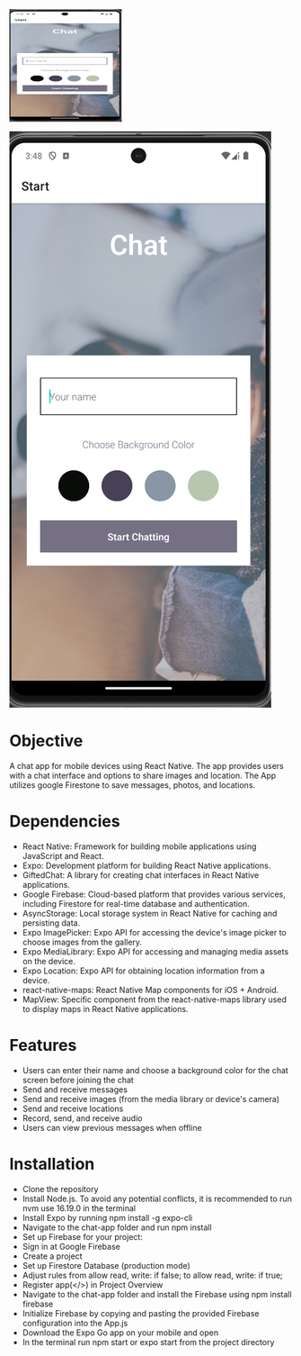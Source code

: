 <img src="/assets/screenshot_1.png" alt="Home screen" width="200" height="200"/>

![image of app's home screen](/assets/screenshot_1.png)

# Objective
A chat app for mobile devices using React Native. The app provides users with a chat interface and options to share images and location. The App utilizes google Firestone to save messages, photos, and locations.

# Dependencies
- React Native: Framework for building mobile applications using JavaScript and React.
- Expo: Development platform for building React Native applications.
- GiftedChat: A library for creating chat interfaces in React Native applications.
- Google Firebase: Cloud-based platform that provides various services, including Firestore for real-time database and authentication.
- AsyncStorage: Local storage system in React Native for caching and persisting data.
- Expo ImagePicker: Expo API for accessing the device's image picker to choose images from the gallery.
- Expo MediaLibrary: Expo API for accessing and managing media assets on the device.
- Expo Location: Expo API for obtaining location information from a device.
- react-native-maps: React Native Map components for iOS + Android.
- MapView: Specific component from the react-native-maps library used to display maps in React Native applications.

# Features
- Users can enter their name and choose a background color for the chat screen before joining the chat
- Send and receive messages
- Send and receive images (from the media library or device's camera)
- Send and receive locations
- Record, send, and receive audio
- Users can view previous messages when offline

# Installation
- Clone the repository
- Install Node.js. To avoid any potential conflicts, it is recommended to run nvm use 16.19.0 in the terminal
- Install Expo by running npm install -g expo-cli
- Navigate to the chat-app folder and run npm install
- Set up Firebase for your project:
- Sign in at Google Firebase
- Create a project
- Set up Firestore Database (production mode)
- Adjust rules from allow read, write: if false; to allow read, write: if true;
- Register app(</>) in Project Overview
- Navigate to the chat-app folder and install the Firebase using npm install firebase
- Initialize Firebase by copying and pasting the provided Firebase configuration into the App.js
- Download the Expo Go app on your mobile and open
- In the terminal run npm start or expo start from the project directory



